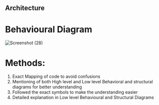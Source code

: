 ## Architecture
# Behavioural Diagram

![Screenshot (28)](https://user-images.githubusercontent.com/98837074/157863544-db04b642-9bc2-4120-aae3-cdbb3aa29141.png)

# Methods:

1) Exact Mapping of code to avoid confusions
2) Mentioning of both High level and Low level Behavioral and structural diagrams for better understanding
3) Followed the exact symbols to make the understanding easier
4) Detailed explanation in Low level Behavioural and Structural Diagrams
